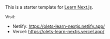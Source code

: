 This is a starter template for [Learn Next.js](https://nextjs.org/learn).

Visit:

- Netlify: https://olets-learn-nextjs.netlify.app/
- Vercel: https://olets-learn-nextjs.vercel.app/